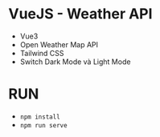 # VueJS - Weather API
- Vue3
- Open Weather Map API
- Tailwind CSS
- Switch Dark Mode và Light Mode

# RUN
- `npm install`
- `npm run serve`
